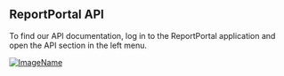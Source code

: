 ## ReportPortal API

To find our API documentation, log in to the ReportPortal application and open the API section in the left menu.

[ ![ImageName](Images/userGuide/ReportPortalAPI/ApiDocumentation.png) ](Images/userGuide/ReportPortalAPI/ApiDocumentation.png)